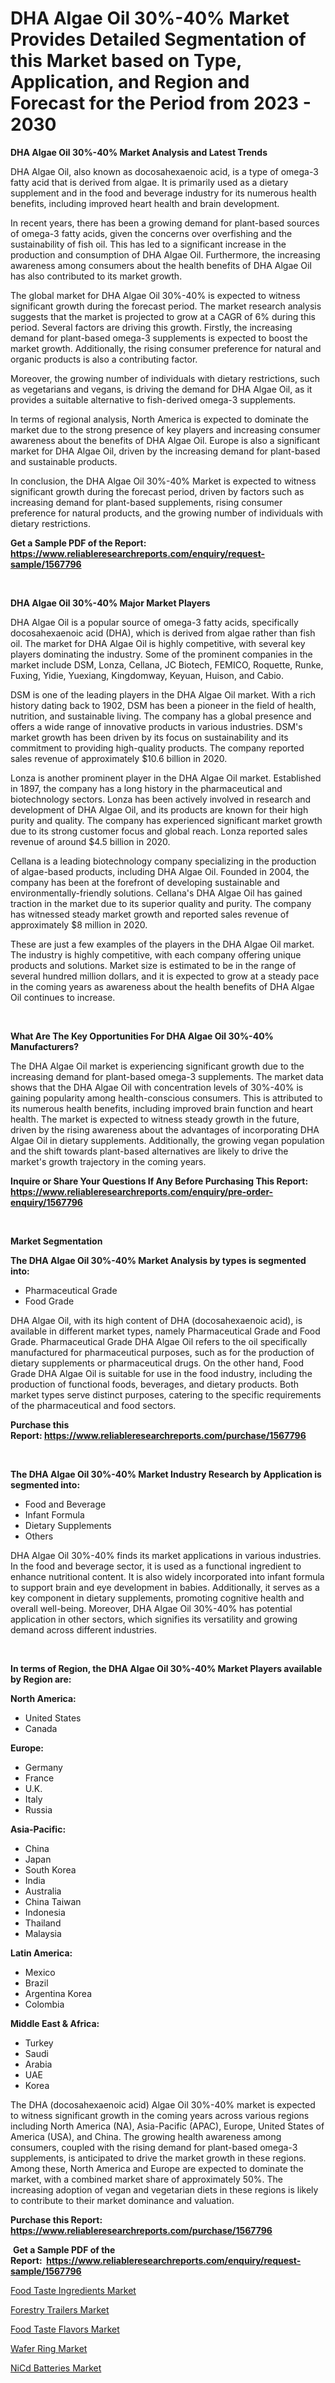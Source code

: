 <p><h1>DHA Algae Oil 30%-40% Market Provides Detailed Segmentation of this Market based on Type, Application, and Region and Forecast for the Period from 2023 - 2030</h1></p><p><strong>DHA Algae Oil 30%-40% Market Analysis and Latest Trends</strong></p>
<p><p>DHA Algae Oil, also known as docosahexaenoic acid, is a type of omega-3 fatty acid that is derived from algae. It is primarily used as a dietary supplement and in the food and beverage industry for its numerous health benefits, including improved heart health and brain development.</p><p>In recent years, there has been a growing demand for plant-based sources of omega-3 fatty acids, given the concerns over overfishing and the sustainability of fish oil. This has led to a significant increase in the production and consumption of DHA Algae Oil. Furthermore, the increasing awareness among consumers about the health benefits of DHA Algae Oil has also contributed to its market growth.</p><p>The global market for DHA Algae Oil 30%-40% is expected to witness significant growth during the forecast period. The market research analysis suggests that the market is projected to grow at a CAGR of 6% during this period. Several factors are driving this growth. Firstly, the increasing demand for plant-based omega-3 supplements is expected to boost the market growth. Additionally, the rising consumer preference for natural and organic products is also a contributing factor.</p><p>Moreover, the growing number of individuals with dietary restrictions, such as vegetarians and vegans, is driving the demand for DHA Algae Oil, as it provides a suitable alternative to fish-derived omega-3 supplements.</p><p>In terms of regional analysis, North America is expected to dominate the market due to the strong presence of key players and increasing consumer awareness about the benefits of DHA Algae Oil. Europe is also a significant market for DHA Algae Oil, driven by the increasing demand for plant-based and sustainable products.</p><p>In conclusion, the DHA Algae Oil 30%-40% Market is expected to witness significant growth during the forecast period, driven by factors such as increasing demand for plant-based supplements, rising consumer preference for natural products, and the growing number of individuals with dietary restrictions.</p></p>
<p><strong>Get a Sample PDF of the Report:&nbsp; <a href="https://www.reliableresearchreports.com/enquiry/request-sample/1567796">https://www.reliableresearchreports.com/enquiry/request-sample/1567796</a></strong></p>
<p>&nbsp;</p>
<p><strong>DHA Algae Oil 30%-40% Major Market Players</strong></p>
<p><p>DHA Algae Oil is a popular source of omega-3 fatty acids, specifically docosahexaenoic acid (DHA), which is derived from algae rather than fish oil. The market for DHA Algae Oil is highly competitive, with several key players dominating the industry. Some of the prominent companies in the market include DSM, Lonza, Cellana, JC Biotech, FEMICO, Roquette, Runke, Fuxing, Yidie, Yuexiang, Kingdomway, Keyuan, Huison, and Cabio.</p><p>DSM is one of the leading players in the DHA Algae Oil market. With a rich history dating back to 1902, DSM has been a pioneer in the field of health, nutrition, and sustainable living. The company has a global presence and offers a wide range of innovative products in various industries. DSM's market growth has been driven by its focus on sustainability and its commitment to providing high-quality products. The company reported sales revenue of approximately $10.6 billion in 2020.</p><p>Lonza is another prominent player in the DHA Algae Oil market. Established in 1897, the company has a long history in the pharmaceutical and biotechnology sectors. Lonza has been actively involved in research and development of DHA Algae Oil, and its products are known for their high purity and quality. The company has experienced significant market growth due to its strong customer focus and global reach. Lonza reported sales revenue of around $4.5 billion in 2020.</p><p>Cellana is a leading biotechnology company specializing in the production of algae-based products, including DHA Algae Oil. Founded in 2004, the company has been at the forefront of developing sustainable and environmentally-friendly solutions. Cellana's DHA Algae Oil has gained traction in the market due to its superior quality and purity. The company has witnessed steady market growth and reported sales revenue of approximately $8 million in 2020.</p><p>These are just a few examples of the players in the DHA Algae Oil market. The industry is highly competitive, with each company offering unique products and solutions. Market size is estimated to be in the range of several hundred million dollars, and it is expected to grow at a steady pace in the coming years as awareness about the health benefits of DHA Algae Oil continues to increase.</p></p>
<p>&nbsp;</p>
<p><strong>What Are The Key Opportunities For DHA Algae Oil 30%-40% Manufacturers?</strong></p>
<p><p>The DHA Algae Oil market is experiencing significant growth due to the increasing demand for plant-based omega-3 supplements. The market data shows that the DHA Algae Oil with concentration levels of 30%-40% is gaining popularity among health-conscious consumers. This is attributed to its numerous health benefits, including improved brain function and heart health. The market is expected to witness steady growth in the future, driven by the rising awareness about the advantages of incorporating DHA Algae Oil in dietary supplements. Additionally, the growing vegan population and the shift towards plant-based alternatives are likely to drive the market's growth trajectory in the coming years.</p></p>
<p><strong>Inquire or Share Your Questions If Any Before Purchasing This Report: <a href="https://www.reliableresearchreports.com/enquiry/pre-order-enquiry/1567796">https://www.reliableresearchreports.com/enquiry/pre-order-enquiry/1567796</a></strong></p>
<p>&nbsp;</p>
<p><strong>Market Segmentation</strong></p>
<p><strong>The DHA Algae Oil 30%-40% Market Analysis by types is segmented into:</strong></p>
<p><ul><li>Pharmaceutical Grade</li><li>Food Grade</li></ul></p>
<p><p>DHA Algae Oil, with its high content of DHA (docosahexaenoic acid), is available in different market types, namely Pharmaceutical Grade and Food Grade. Pharmaceutical Grade DHA Algae Oil refers to the oil specifically manufactured for pharmaceutical purposes, such as for the production of dietary supplements or pharmaceutical drugs. On the other hand, Food Grade DHA Algae Oil is suitable for use in the food industry, including the production of functional foods, beverages, and dietary products. Both market types serve distinct purposes, catering to the specific requirements of the pharmaceutical and food sectors.</p></p>
<p><strong>Purchase this Report:&nbsp;<a href="https://www.reliableresearchreports.com/purchase/1567796">https://www.reliableresearchreports.com/purchase/1567796</a></strong></p>
<p>&nbsp;</p>
<p><strong>The DHA Algae Oil 30%-40% Market Industry Research by Application is segmented into:</strong></p>
<p><ul><li>Food and Beverage</li><li>Infant Formula</li><li>Dietary Supplements</li><li>Others</li></ul></p>
<p><p>DHA Algae Oil 30%-40% finds its market applications in various industries. In the food and beverage sector, it is used as a functional ingredient to enhance nutritional content. It is also widely incorporated into infant formula to support brain and eye development in babies. Additionally, it serves as a key component in dietary supplements, promoting cognitive health and overall well-being. Moreover, DHA Algae Oil 30%-40% has potential application in other sectors, which signifies its versatility and growing demand across different industries.</p></p>
<p>&nbsp;</p>
<p><strong>In terms of Region, the DHA Algae Oil 30%-40% Market Players available by Region are:</strong></p>
<p>
    <p> <strong> North America: </strong>
        <ul>
            <li>United States</li>
            <li>Canada</li>
        </ul>
        </p> 
    <p> <strong> Europe: </strong>
        <ul>
            <li>Germany</li>
            <li>France</li>
            <li>U.K.</li>
            <li>Italy</li>
            <li>Russia</li>
        </ul>
        </p> 
    <p> <strong> Asia-Pacific: </strong>
        <ul>
            <li>China</li>
            <li>Japan</li>
            <li>South Korea</li>
            <li>India</li>
            <li>Australia</li>
            <li>China Taiwan</li>
            <li>Indonesia</li>
            <li>Thailand</li>
            <li>Malaysia</li>
        </ul>
        </p> 
    <p> <strong> Latin America: </strong>
        <ul>
            <li>Mexico</li>
            <li>Brazil</li>
            <li>Argentina Korea</li>
            <li>Colombia</li>
        </ul>
        </p> 
    <p> <strong> Middle East & Africa: </strong>
        <ul>
            <li>Turkey</li>
            <li>Saudi</li>
            <li>Arabia</li>
            <li>UAE</li>
            <li>Korea</li>
        </ul>
    </p>
    </p>
<p><p>The DHA (docosahexaenoic acid) Algae Oil 30%-40% market is expected to witness significant growth in the coming years across various regions including North America (NA), Asia-Pacific (APAC), Europe, United States of America (USA), and China. The growing health awareness among consumers, coupled with the rising demand for plant-based omega-3 supplements, is anticipated to drive the market growth in these regions. Among these, North America and Europe are expected to dominate the market, with a combined market share of approximately 50%. The increasing adoption of vegan and vegetarian diets in these regions is likely to contribute to their market dominance and valuation.</p></p>
<p><strong>Purchase this Report: <a href="https://www.reliableresearchreports.com/purchase/1567796">https://www.reliableresearchreports.com/purchase/1567796</a></strong></p>
<p>&nbsp;<strong>Get a Sample PDF of the Report:&nbsp;&nbsp;<a href="https://www.reliableresearchreports.com/enquiry/request-sample/1567796">https://www.reliableresearchreports.com/enquiry/request-sample/1567796</a></strong></p>
<p><strong></strong></p>
<p><p><a href="https://github.com/abdelrhmankishk22/Market-Research-Report-List-1/blob/main/food-taste-ingredients-market.md">Food Taste Ingredients Market</a></p><p><a href="https://www.linkedin.com/pulse/forestry-trailers-market-size-growth-forecast-from-2023--zpbuc/">Forestry Trailers Market</a></p><p><a href="https://github.com/mahnoor2003/Market-Research-Report-List-1/blob/main/food-taste-flavors-market.md">Food Taste Flavors Market</a></p><p><a href="https://medium.com/@malcomw102036/wafer-ring-market-size-growth-forecast-2023-2030-ff985d69d0d4">Wafer Ring Market</a></p><p><a href="https://medium.com/@krithi.reportprime/nicd-batteries-market-size-growth-forecast-2023-2030-b77a40025362">NiCd Batteries Market</a></p></p>